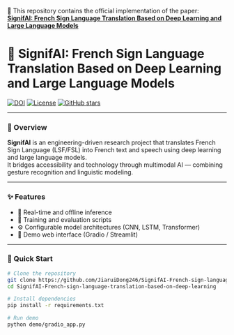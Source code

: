 📘 This repository contains the official implementation of the paper:  
[**SignifAI: French Sign Language Translation Based on Deep Learning and Large Language Models**](https://doi.org/10.54254/2755-2721/95/20241748)

# 🤟 SignifAI: French Sign Language Translation Based on Deep Learning and Large Language Models

[![DOI](https://img.shields.io/badge/DOI-10.54254%2F2755--2721%2F95%2F20241748-blue)](https://doi.org/10.54254/2755-2721/95/20241748)
[![License](https://img.shields.io/badge/License-MIT-green.svg)](LICENSE)
[![GitHub stars](https://img.shields.io/github/stars/JiaruiDong246/SignifAI-French-sign-language-translation-based-on-deep-learning?style=social)](https://github.com/JiaruiDong246/SignifAI-French-sign-language-translation-based-on-deep-learning/stargazers)

---

### 🧩 Overview
**SignifAI** is an engineering-driven research project that translates French Sign Language (LSF/FSL) into French text and speech using deep learning and large language models.  
It bridges accessibility and technology through multimodal AI — combining gesture recognition and linguistic modeling.

---

### ✨ Features
- 🎥 Real-time and offline inference  
- 🧩 Training and evaluation scripts  
- ⚙️ Configurable model architectures (CNN, LSTM, Transformer)  
- 💬 Demo web interface (Gradio / Streamlit)

---

### 🚀 Quick Start
```bash
# Clone the repository
git clone https://github.com/JiaruiDong246/SignifAI-French-sign-language-translation-based-on-deep-learning
cd SignifAI-French-sign-language-translation-based-on-deep-learning

# Install dependencies
pip install -r requirements.txt

# Run demo
python demo/gradio_app.py
